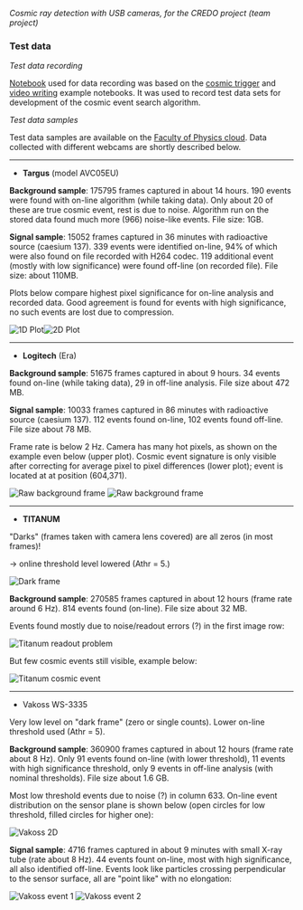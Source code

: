 *Cosmic ray detection with USB cameras, for the CREDO project (team project)*

### Test data

*Test data recording*

[Notebook](test_data_recording.ipynb) used for data recording was based on the 
[cosmic trigger](https://github.com/zarnecki/CREDO_webcam/blob/main/examples/cosmic-trigger.ipynb) 
and [video writing](https://github.com/zarnecki/CREDO_webcam/blob/main/examples/video_save_test.ipynb)
example notebooks. It was used to record test data sets for development of the cosmic event search algorithm.

*Test data samples*

Test data samples are available on the [Faculty of Physics cloud](https://mycloud.fuw.edu.pl/index.php/s/t2TndMJa9TAyBf3). 
Data collected with different webcams are shortly described below.

---

- **Targus** (model AVC05EU)

**Background sample**: 175795 frames captured in about 14 hours. 
190 events were found with on-line algorithm (while taking data). 
Only about 20 of these are true cosmic event, rest is due to noise.
Algorithm run on the stored data found much more (966) noise-like events.
File size: 1GB.

**Signal sample**: 15052 frames captured in 36 minutes with radioactive source (caesium 137).
339 events were identified on-line, 94% of which were also found on file recorded with H264 codec.
119 additional event (mostly with low significance) were found off-line (on recorded file).
File size: about 110MB.

Plots below compare highest pixel significance for on-line analysis and recorded data. 
Good agreement is found for events with high significance, no such events are lost due to compression.

![1D Plot](targus_signif_1d_half.png)![2D Plot](targus_signif_2d_half.png)

---

- **Logitech** (Era)

**Background sample**: 51675 frames captured in about 9 hours.
34 events found on-line (while taking data), 29 in off-line analysis.
File size about 472 MB.

**Signal sample**: 10033 frames captured in 86 minutes with radioactive source (caesium 137). 
112 events found on-line, 102 events found off-line.
File size about 78 MB.

Frame rate is below 2 Hz. Camera has many hot pixels, as shown on the example even below (upper plot). 
Cosmic event signature is only visible after correcting for average pixel to pixel differences (lower plot); 
event is located at at position (604,371).

![Raw background frame](ltera_test_frame_16635.png)
![Raw background frame](ltera_test_frame_16635_corr.png)

---

- **TITANUM**

"Darks" (frames taken with camera lens covered) are all zeros (in most frames)!

→ online threshold level lowered (Athr = 5.)

![Dark frame](titanum_flat.png)

**Background sample**: 270585 frames captured in about 12 hours (frame rate around 6 Hz).
814 events found (on-line). 
File size about 32 MB.

Events found mostly due to noise/readout errors (?) in the first image row:

![Titanum readout problem](titanum_background_frame_175_crop.png)

But few cosmic events still visible, example below:

![Titanum cosmic event](titanum_background_frame_219167_crop.png)

---

- Vakoss WS-3335

Very low level on "dark frame" (zero or single counts). 
Lower on-line threshold used (Athr = 5).

**Background sample**: 360900 frames captured in about 12 hours (frame rate about 8 Hz). 
Only 91 events found on-line (with lower threshold), 11 events with high significance threshold,
only 9 events in off-line analysis (with nominal thresholds).
File size about 1.6 GB.


Most low threshold events due to noise (?) in column 633. 
On-line event distribution on the sensor plane is shown below (open circles for low threshold, filled circles for higher one):

![Vakoss 2D](vakoss_background_2d_half.png)

**Signal sample**: 4716 frames captured in about 9 minutes with small X-ray tube (rate about 8 Hz).
44 events fount on-line, most with high significance, all also identified off-line. 
Events look like particles crossing perpendicular to the sensor surface, 
all are "point like" with no elongation:

![Vakoss event 1](vakoss_signal_x_frame_1908_crop.png)  ![Vakoss event 2](vakoss_signal_x_frame_4354_crop.png)



